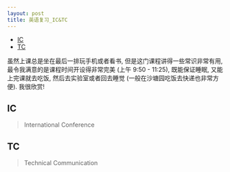 ```yaml
---
layout: post
title: 英语复习_IC&TC
---
```


<!-- TOC -->

- [IC](#ic)
- [TC](#tc)

<!-- /TOC -->

虽然上课总是坐在最后一排玩手机或者看书, 但是这门课程讲得一些常识非常有用, 最令我满意的是课程时间开设得非常完美 (上午 9:50 - 11:25), 既能保证睡眠, 又能上完课就去吃饭, 然后去实验室或者回去睡觉 (一般在沙塘园吃饭去快递也非常方便). 我很欣赏!

## IC

> International Conference



## TC

> Technical Communication


